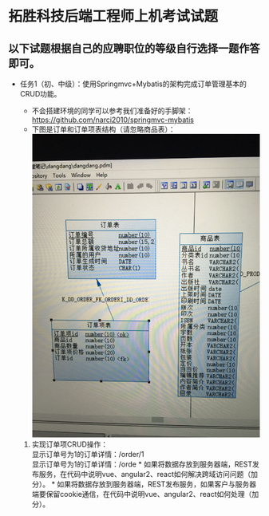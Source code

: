 # 拓胜科技后端工程师上机考试试题
## 以下试题根据自己的应聘职位的等级自行选择一题作答即可。
* 任务1（初、中级）：使用Springmvc+Mybatis的架构完成订单管理基本的CRUD功能。
    * 不会搭建环境的同学可以参考我们准备好的手脚架：https://github.com/narci2010/springmvc-mybatis
    * 下图是订单和订单项表结构（请忽略商品表）：
      <img src="task1.jpg"/>
 
    1. 实现订单项CRUD操作：
   <br>显示订单号为1的订单详情：/order/1
    <br>显示订单号为1的订单详情：/orde
      * 如果将数据存放到服务器端，REST发布服务，在代码中说明vue、angular2、react如何解决跨域访问问题（加分）。
      * 如果将数据存放到服务器端，REST发布服务，如果客户与服务器端要保留cookie通信，在代码中说明vue、angular2、react如何处理（加分）。
